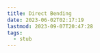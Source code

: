 ```yaml
---
title: Direct Bending
date: 2023-06-02T02:17:19
lastmod: 2023-09-07T20:47:28
tags:
  - stub
---
```

